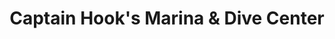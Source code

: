 ---
title: "Captain Hook's Marina & Dive Center"
url: /marathon/captain-hooks-marina-and-dive-center/
shop: diving
---
